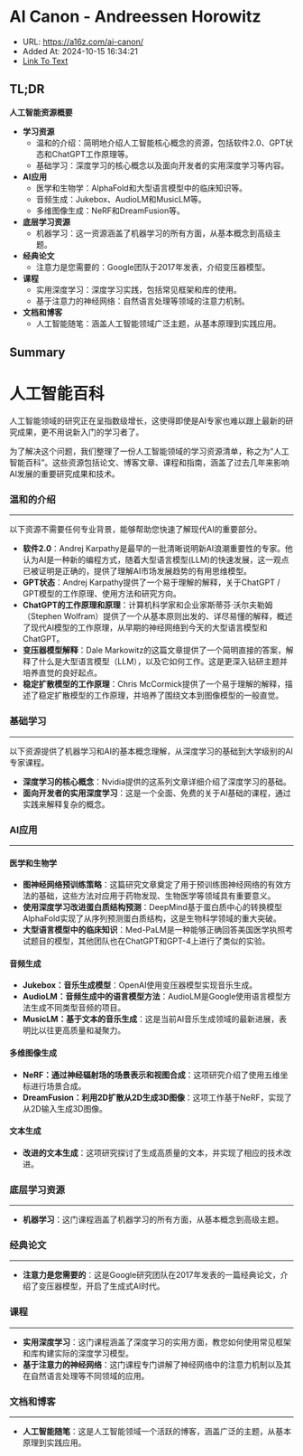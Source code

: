 # AI Canon - Andreessen Horowitz
- URL: https://a16z.com/ai-canon/
- Added At: 2024-10-15 16:34:21
- [Link To Text](2024-10-15-ai-canon---andreessen-horowitz_raw.md)

## TL;DR
**人工智能资源概要**

*   **学习资源**
    *   温和的介绍：简明地介绍人工智能核心概念的资源，包括软件2.0、GPT状态和ChatGPT工作原理等。
    *   基础学习：深度学习的核心概念以及面向开发者的实用深度学习等内容。
*   **AI应用**
    *   医学和生物学：AlphaFold和大型语言模型中的临床知识等。
    *   音频生成：Jukebox、AudioLM和MusicLM等。
    *   多维图像生成：NeRF和DreamFusion等。
*   **底层学习资源**
    *   机器学习：这一资源涵盖了机器学习的所有方面，从基本概念到高级主题。
*   **经典论文**
    *   注意力是您需要的：Google团队于2017年发表，介绍变压器模型。
*   **课程**
    *   实用深度学习：深度学习实践，包括常见框架和库的使用。
    *   基于注意力的神经网络：自然语言处理等领域的注意力机制。
*   **文档和博客**
    *   人工智能随笔：涵盖人工智能领域广泛主题，从基本原理到实践应用。

## Summary
**人工智能百科**
=================

人工智能领域的研究正在呈指数级增长，这使得即使是AI专家也难以跟上最新的研究成果，更不用说新入门的学习者了。

为了解决这个问题，我们整理了一份人工智能领域的学习资源清单，称之为“人工智能百科”。这些资源包括论文、博客文章、课程和指南，涵盖了过去几年来影响AI发展的重要研究成果和技术。

### 温和的介绍
---------------

以下资源不需要任何专业背景，能够帮助您快速了解现代AI的重要部分。

*   **软件2.0**：Andrej Karpathy是最早的一批清晰说明新AI浪潮重要性的专家。他认为AI是一种新的编程方式，随着大型语言模型(LLM)的快速发展，这一观点已被证明是正确的，提供了理解AI市场发展趋势的有用思维模型。
*   **GPT状态**：Andrej Karpathy提供了一个易于理解的解释，关于ChatGPT / GPT模型的工作原理、使用方法和研究方向。
*   **ChatGPT的工作原理和原理**：计算机科学家和企业家斯蒂芬·沃尔夫勒姆（Stephen Wolfram）提供了一个从基本原则出发的、详尽易懂的解释，概述了现代AI模型的工作原理，从早期的神经网络到今天的大型语言模型和ChatGPT。
*   **变压器模型解释**：Dale Markowitz的这篇文章提供了一个简明直接的答案，解释了什么是大型语言模型（LLM），以及它如何工作。这是更深入钻研主题并培养直觉的良好起点。
*   **稳定扩散模型的工作原理**：Chris McCormick提供了一个易于理解的解释，描述了稳定扩散模型的工作原理，并培养了围绕文本到图像模型的一般直觉。

### 基础学习
--------------

以下资源提供了机器学习和AI的基本概念理解，从深度学习的基础到大学级别的AI专家课程。

*   **深度学习的核心概念**：Nvidia提供的这系列文章详细介绍了深度学习的基础。
*   **面向开发者的实用深度学习**：这是一个全面、免费的关于AI基础的课程，通过实践来解释复杂的概念。

### AI应用
-------------

#### 医学和生物学

*   **图神经网络预训练策略**：这篇研究文章奠定了用于预训练图神经网络的有效方法的基础，这些方法对应用于药物发现、生物医学等领域具有重要意义。
*   **使用深度学习改进蛋白质结构预测**：DeepMind基于蛋白质中心的转换模型AlphaFold实现了从序列预测蛋白质结构，这是生物科学领域的重大突破。
*   **大型语言模型中的临床知识**：Med-PaLM是一种能够正确回答美国医学执照考试题目的模型，其他团队也在ChatGPT和GPT-4上进行了类似的实验。

#### 音频生成

*   **Jukebox：音乐生成模型**：OpenAI使用变压器模型实现音乐生成。
*   **AudioLM：音频生成中的语言模型方法**：AudioLM是Google使用语言模型方法生成不同类型音频的项目。
*   **MusicLM：基于文本的音乐生成**：这是当前AI音乐生成领域的最新进展，表明比以往更高质量和凝聚力。

#### 多维图像生成

*   **NeRF：通过神经辐射场的场景表示和视图合成**：这项研究介绍了使用五维坐标进行场景合成。
*   **DreamFusion：利用2D扩散从2D生成3D图像**：这项工作基于NeRF，实现了从2D输入生成3D图像。

#### 文本生成

*   **改进的文本生成**：这项研究探讨了生成高质量的文本，并实现了相应的技术改进。

### 底层学习资源
----------------

*   **机器学习**：这门课程涵盖了机器学习的所有方面，从基本概念到高级主题。

### 经典论文
-------------

*   **注意力是您需要的**：这是Google研究团队在2017年发表的一篇经典论文，介绍了变压器模型，开启了生成式AI时代。

### 课程
----------

*   **实用深度学习**：这门课程涵盖了深度学习的实用方面，教您如何使用常见框架和库构建实际的深度学习模型。
*   **基于注意力的神经网络**：这门课程专门讲解了神经网络中的注意力机制以及其在自然语言处理等不同领域的应用。

### 文档和博客
----------------

*   **人工智能随笔**：这是人工智能领域一个活跃的博客，涵盖广泛的主题，从基本原理到实践应用。
